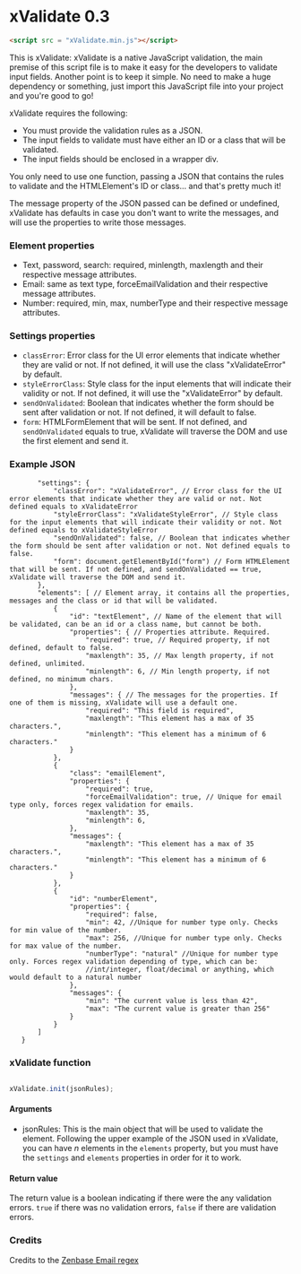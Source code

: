 # xValidate 0.3
```html
<script src = "xValidate.min.js"></script>
```
This is xValidate: xValidate is a native JavaScript validation, the main premise of this
script file is to make it easy for the developers to validate input fields.
Another point is to keep it simple. No need to make a huge dependency or something, just
import this JavaScript file into your project and you're good to go!

xValidate requires the following:
* You must provide the validation rules as a JSON.
* The input fields to validate must have either an ID or a class that will be validated.
* The input fields should be enclosed in a wrapper div.

You only need to use one function, passing a JSON that contains the rules to validate and
the HTMLElement's ID or class... and that's pretty much it!

The message property of the JSON passed can be defined or undefined, xValidate has defaults
in case you don't want to write the messages, and will use the properties to write those messages.

### Element properties
* Text, password, search: required, minlength, maxlength and their respective message attributes.
* Email: same as text type, forceEmailValidation and their respective message attributes.
* Number: required, min, max, numberType and their respective message attributes.

### Settings properties
* ```classError```: Error class for the UI error elements that indicate whether they are valid or not. If not defined, it will use the class "xValidateError" by default.
* ```styleErrorClass```: Style class for the input elements that will indicate their validity or not. If not defined, it will use the "xValidateError" by default.
* ```sendOnValidated```: Boolean that indicates whether the form should be sent after validation or not. If not defined, it will default to false.
* ```form```: HTMLFormElement that will be sent. If not defined, and ```sendOnValidated``` equals to true, xValidate will traverse the DOM and use the first element and send it.

### Example JSON
```jsonc {
       "settings": {
           "classError": "xValidateError", // Error class for the UI error elements that indicate whether they are valid or not. Not defined equals to xValidateError
           "styleErrorClass": "xValidateStyleError", // Style class for the input elements that will indicate their validity or not. Not defined equals to xValidateStyleError
           "sendOnValidated": false, // Boolean that indicates whether the form should be sent after validation or not. Not defined equals to false.
           "form": document.getElementById("form") // Form HTMLElement that will be sent. If not defined, and sendOnValidated == true, xValidate will traverse the DOM and send it.
       },
       "elements": [ // Element array, it contains all the properties, messages and the class or id that will be validated.
           {
               "id": "textElement", // Name of the element that will be validated, can be an id or a class name, but cannot be both.
               "properties": { // Properties attribute. Required.
                   "required": true, // Required property, if not defined, default to false.
                   "maxlength": 35, // Max length property, if not defined, unlimited.
                   "minlength": 6, // Min length property, if not defined, no minimum chars.
               },
               "messages": { // The messages for the properties. If one of them is missing, xValidate will use a default one.
                   "required": "This field is required",
                   "maxlength": "This element has a max of 35 characters.",
                   "minlength": "This element has a minimum of 6 characters."
               }
           },
           {
               "class": "emailElement",
               "properties": {
                   "required": true,
                   "forceEmailValidation": true, // Unique for email type only, forces regex validation for emails.
                   "maxlength": 35,
                   "minlength": 6,
               },
               "messages": {
                   "maxlength": "This element has a max of 35 characters.",
                   "minlength": "This element has a minimum of 6 characters."
               }
           },
           {
               "id": "numberElement",
               "properties": {
                   "required": false,
                   "min": 42, //Unique for number type only. Checks for min value of the number.
                   "max": 256, //Unique for number type only. Checks for max value of the number.
                   "numberType": "natural" //Unique for number type only. Forces regex validation depending of type, which can be: 
                   //int/integer, float/decimal or anything, which would default to a natural number
               },
               "messages": {
                   "min": "The current value is less than 42",
                   "max": "The current value is greater than 256"
               }
           }
       ]
   }
```

### xValidate function
```javascript

xValidate.init(jsonRules);

```

#### Arguments
* jsonRules: This is the main object that will be used to validate the element. Following the upper example of the JSON used in xValidate, you can have *n* elements in the ```elements``` property, but you must have the ```settings``` and ```elements``` properties in order for it to work.

#### Return value
The return value is a boolean indicating if there were the any validation errors. ```true``` if there was no validation errors, ```false``` if there are validation errors.

### Credits

Credits to the [Zenbase Email regex](https://emailregex.com/)